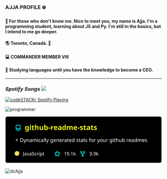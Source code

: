 ###  AJJA PROFILE ❄️

#### 🌠 For those who don't know me. Nice to meet you, my name is Ajja. I'm a programming student, learning about JS and Py. I'm still in the basics, but I intend to me go deeper.

#### 🌎 Toronto, Canadá. 🍁
####  💻 COMMANDER MEMBER VIII
#### 🌟 Studying languages until you have the knowledge to become a CEO.
---
### *Spotify Songs <img src="https://cdn.discordapp.com/emojis/780099855182856192.gif?v=1" width="32px"/>*
[<img src="https://now-playing-codeSTACKr.vercel.app/api/spotify-playing" alt="codeSTACKr Spotify Playing" width="380" />](https://open.spotify.com/user/96gc5wx70rl3k9x096b70xc3r?si=TDAz25VcS-i-qPEKS1Q5vw)

![programmer](https://github.com/dcAjja/dcAjja/blob/main/programmer.gif)

<p align="left"><img src="/readme-stats.svg?raw=true" alt="dcAjja"/></p> 
                            
<p align="left"><img src="https://github-readme-stats.vercel.app/api?username=dcAjja&show_icons=true&theme=radical" alt="dcAjja"/></p>

#






